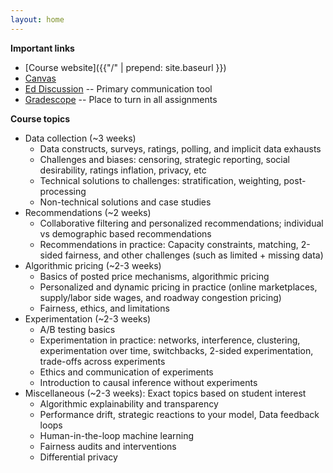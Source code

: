 ```yaml
---
layout: home
---
```

<b>Important links</b>
 - [Course website]({{"/" | prepend: site.baseurl }})
 - [Canvas](https://canvas.cornell.edu/courses/62880)
 - [Ed Discussion](https://edstem.org/us/courses/49973/discussion/) -- Primary communication tool
 - [Gradescope](https://www.gradescope.com/courses/680548) -- Place to turn in all assignments

 <b> Course topics </b>
 - Data collection (~3 weeks)
     - Data constructs, surveys, ratings, polling, and implicit data exhausts
     - Challenges and biases: censoring, strategic reporting, social desirability, ratings inflation, privacy, etc
     - Technical solutions to challenges: stratification, weighting, post-processing
     - Non-technical solutions and case studies
 - Recommendations (~2 weeks)
     - Collaborative filtering and personalized recommendations; individual vs demographic based recommendations
     - Recommendations in practice: Capacity constraints, matching, 2-sided fairness, and other challenges (such as limited + missing data)
 - Algorithmic pricing (~2-3 weeks)
     - Basics of posted price mechanisms, algorithmic pricing
     - Personalized and dynamic pricing in practice (online marketplaces, supply/labor side wages, and roadway congestion pricing)
     - Fairness, ethics, and limitations
 - Experimentation (~2-3 weeks)
     - A/B testing basics
     - Experimentation in practice: networks, interference, clustering, experimentation over time, switchbacks, 2-sided experimentation, trade-offs across experiments
     - Ethics and communication of experiments
     - Introduction to causal inference without experiments
 - Miscellaneous (~2-3 weeks): Exact topics based on student interest
     - Algorithmic explainability and transparency
     - Performance drift, strategic reactions to your model, Data feedback loops
     - Human-in-the-loop machine learning
     - Fairness audits and interventions
     - Differential privacy
